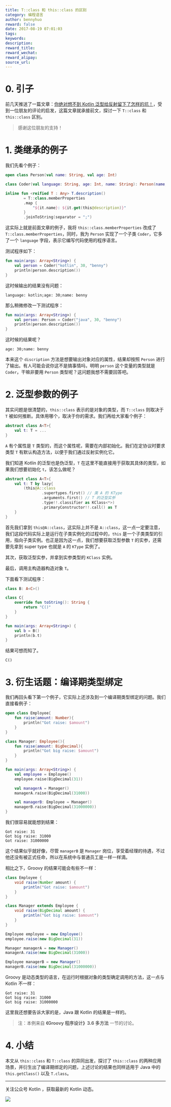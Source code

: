 ```yaml
---
title: T::class 和 this::class 的区别
category: 编程语言
author: bennyhuo
reward: false
date: 2017-08-19 07:01:03
tags:
keywords:
description:
reward_title:
reward_wechat:
reward_alipay:
source_url:
---
```


# 0. 引子

前几天推送了一篇文章：[你绝对想不到 Kotlin 泛型给反射留下了怎样的坑！](https://blog.kotliner.cn/2017/08/14/kotlin-class-and-generics/)，受到一位朋友的评论的启发，这篇文章就承接前文，探讨一下 `T::class` 和 `this::class` 区别。

> 感谢这位朋友的支持！

# 1. 类继承的例子

我们先看个例子：

```kotlin
open class Person(val name: String, val age: Int)

class Coder(val language: String, age: Int, name: String): Person(name, age)

inline fun <reified T : Any> T.description()
        = T::class.memberProperties
        .map {
            "${it.name}: ${it.get(this@description)}"
        }
        .joinToString(separator = ";")
```
这实际上就是前面文章的例子，我将 `this::class.memberProperties` 改成了 `T::class.memberProperties`，同时，我为 `Person` 实现了一个子类 `Coder`，它多了一个 `language` 字段，表示它编写代码使用的程序语言。

测试程序如下：

```kotlin
fun main(args: Array<String>) {
    val person = Coder("kotlin", 30, "benny")
    println(person.description())
}
```

这时候输出的结果没有问题：

```
language: kotlin;age: 30;name: benny
```

那么稍微修改一下测试程序：

```kotlin
fun main(args: Array<String>) {
    val person: Person = Coder("java", 30, "benny")
    println(person.description())
}
```
这时候的结果呢？

```
age: 30;name: benny
```
本来这个 `discription` 方法是想要输出对象对应的属性，结果却按照 `Person` 进行了输出。有人可能会说你这不是搞事情吗，明明 `person` 这个变量的类型就是 `Coder`，干嘛非要用 `Person` 类型呢？这问题我想不需要回答吧。

# 2. 泛型参数的例子

其实问题是很清楚的，`this::class` 表示的是对象的类型，而 `T::class` 则取决于 `T` 被如何推断。具体用哪个，取决于你的需求。我们再给大家看个例子：

```kotlin
abstract class A<T>{
    val t: T = ...
}
```
`A` 有个属性是 `T` 类型的，而这个属性呢，需要在内部初始化。我们在定协议时要求类型 `T` 有默认构造方法，以便于我们通过反射实例化它。

我们知道 Kotlin 的泛型也是伪泛型，`T` 在这里不能直接用于获取其具体的类型，如果我们想要初始化 `t`，该怎么做呢？

```kotlin
abstract class A<T>{
    val t: T by lazy{
        (this@A::class
                .supertypes.first() // 类 A 的 KType 
                .arguments.first() // T 的泛型实参
                .type!!.classifier as KClass<*>)
                .primaryConstructor!!.call() as T
    }
}
```
首先我们拿到 `this@A::class`，这实际上并不是 `A::class`，这一点一定要注意，我们这段代码实际上是运行在子类实例化的过程中的，`this` 是一个子类类型的引用，指向子类实例。也正是因为这一点，我们想要获取泛型参数 `T` 的实参，还需要先拿到 super type 也就是 `A` 的 `KType` 实例了。

其次，获取泛型实参，并拿到实参类型的 `KClass` 实例。

最后，调用主构造器构造对象 `T`。

下面看下测试程序：

```kotlin
class B: A<C>() 

class C{
    override fun toString(): String {
        return "C()"
    }
}

fun main(args: Array<String>) {
    val b = B()
    println(b.t)
}
```

结果可想而知了。

```
C()
```

# 3. 衍生话题：编译期类型绑定

我们再回头看下第一个例子，它实际上还涉及到一个编译期类型绑定的问题。我们直接看例子：

```kotlin
open class Employee{
    fun raise(amount: Number){
        println("Got raise: $amount")
    }
}

class Manager: Employee(){
    fun raise(amount: BigDecimal){
        println("Got big raise: $amount")
    }
}

fun main(args: Array<String>) {
    val employee = Employee()
    employee.raise(BigDecimal(31))

    val managerA = Manager()
    managerA.raise(BigDecimal(31000))

    val managerB: Employee = Manager()
    managerB.raise(BigDecimal(31000000))
}
```
我们很容易就能想到结果：

```
Got raise: 31
Got big raise: 31000
Got raise: 31000000
```
这个结果似乎就好像，尽管 `managerB` 是 `Manager` 岗位，享受着经理的待遇，不过他还没有被正式任命，所以在系统中与普通员工是一样一样滴。

相比之下，Groovy 的结果可能会有些不一样：

```groovy
class Employee {
    void raise(Number amount) {
        println("Got raise: $amount")
    }
}

class Manager extends Employee {
    void raise(BigDecimal amount) {
        println("Got big raise: $amount")
    }
}

Employee employee = new Employee()
employee.raise(new BigDecimal(31))

Manager managerA = new Manager()
managerA.raise(new BigDecimal(31000))

Employee managerB = new Manager()
managerB.raise(new BigDecimal(31000000))
```
Groovy 是动态类型的语言，在运行时根据对象的类型确定调用的方法，这一点与 Kotlin 不一样：

```
Got raise: 31
Got big raise: 31000
Got big raise: 31000000
```
这里我还想要告诉大家的是，Java 跟 Kotlin 的结果是一样的。

>注：本例来自 **《Groovy 程序设计》3.6 多方法** 一节的讨论。

# 4. 小结

本文从 `this::class` 和 `T::class` 的异同出发，探讨了 `this::class` 的两种应用场景，并衍生出了编译期绑定的问题，上述讨论的结果也同样适用于 Java 中的 `this.getClass()` 以及 `T.class`。

---

关注公众号 Kotlin ，获取最新的 Kotlin 动态。

![](http://kotlinblog-1251218094.costj.myqcloud.com/80f29e08-11ff-4c47-a6d1-6c4a4ae08ae8/arts/Kotlin.jpg)

